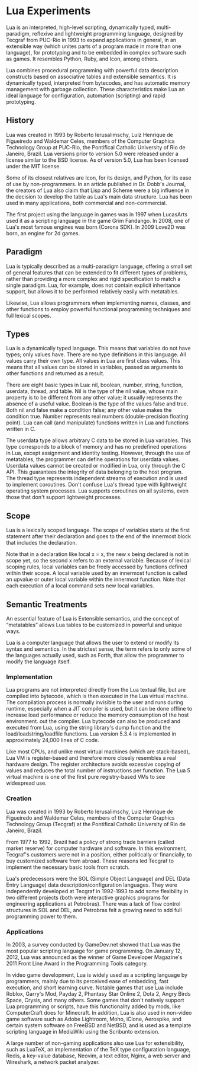 # Lua Experiments

Lua is an interpreted, high-level scripting, dynamically typed, multi-paradigm, reflexive and lightweight programming language, designed by Tecgraf from PUC-Rio in 1993 to expand applications in general, in an extensible way (which unites parts of a program made in more than one language), for prototyping and to be embedded in complex software such as games. It resembles Python, Ruby, and Icon, among others.

Lua combines procedural programming with powerful data description constructs based on associative tables and extensible semantics. It is dynamically typed, interpreted from bytecodes, and has automatic memory management with garbage collection. These characteristics make Lua an ideal language for configuration, automation (scripting) and rapid prototyping.


## History

Lua was created in 1993 by Roberto Ierusalimschy, Luiz Henrique de Figueiredo and Waldemar Celes, members of the Computer Graphics Technology Group at PUC-Rio, the Pontifical Catholic University of Rio de Janeiro, Brazil. Lua versions prior to version 5.0 were released under a license similar to the BSD license. As of version 5.0, Lua has been licensed under the MIT license.

Some of its closest relatives are Icon, for its design, and Python, for its ease of use by non-programmers. In an article published in Dr. Dobb's Journal, the creators of Lua also claim that Lisp and Scheme were a big influence in the decision to develop the table as Lua's main data structure. Lua has been used in many applications, both commercial and non-commercial.

The first project using the language in games was in 1997 when LucasArts used it as a scripting language in the game Grim Fandango. In 2008, one of Lua's most famous engines was born (Corona SDK). In 2009 Love2D was born, an engine for 2d games.


## Paradigm

Lua is typically described as a multi-paradigm language, offering a small set of general features that can be extended to fit different types of problems, rather than providing a more complex and rigid specification to match a single paradigm. Lua, for example, does not contain explicit inheritance support, but allows it to be performed relatively easily with metatables.

Likewise, Lua allows programmers when implementing names, classes, and other functions to employ powerful functional programming techniques and full lexical scopes.


## Types

Lua is a dynamically typed language. This means that variables do not have types; only values have. There are no type definitions in this language. All values carry their own type. All values in Lua are first class values. This means that all values can be stored in variables, passed as arguments to other functions and returned as a result.

There are eight basic types in Lua: nil, boolean, number, string, function, userdata, thread, and table. Nil is the type of the nil value, whose main property is to be different from any other value; it usually represents the absence of a useful value. Boolean is the type of the values false and true. Both nil and false make a condition false; any other value makes the condition true. Number represents real numbers (double-precision floating point). Lua can call (and manipulate) functions written in Lua and functions written in C.

The userdata type allows arbitrary C data to be stored in Lua variables. This type corresponds to a block of memory and has no predefined operations in Lua, except assignment and identity testing. However, through the use of metatables, the programmer can define operations for userdata values. Userdata values cannot be created or modified in Lua, only through the C API. This guarantees the integrity of data belonging to the host program. The thread type represents independent streams of execution and is used to implement coroutines. Don't confuse Lua's thread type with lightweight operating system processes. Lua supports coroutines on all systems, even those that don't support lightweight processes.


## Scope

Lua is a lexically scoped language. The scope of variables starts at the first statement after their declaration and goes to the end of the innermost block that includes the declaration.

Note that in a declaration like local x = x, the new x being declared is not in scope yet, so the second x refers to an external variable.
Because of lexical scoping rules, local variables can be freely accessed by functions defined within their scope. A local variable used by an innermost function is called an upvalue or outer local variable within the innermost function. Note that each execution of a local command sets new local variables.


## Semantic Treatments

An essential feature of Lua is Extensible semantics, and the concept of “metatables” allows Lua tables to be customized in powerful and unique ways.

Lua is a computer language that allows the user to extend or modify its syntax and semantics. In the strictest sense, the term refers to only some of the languages actually used, such as Forth, that allow the programmer to modify the language itself.


### Implementation

Lua programs are not interpreted directly from the Lua textual file, but are compiled into bytecode, which is then executed in the Lua virtual machine. The compilation process is normally invisible to the user and runs during runtime, especially when a JIT compiler is used, but it can be done offline to increase load performance or reduce the memory consumption of the host environment. out the compiler. Lua bytecode can also be produced and executed from Lua, using the string library's dump function and the load/loadstring/loadfile functions. Lua version 5.3.4 is implemented in approximately 24,000 lines of C code.

Like most CPUs, and unlike most virtual machines (which are stack-based), Lua VM is register-based and therefore more closely resembles a real hardware design. The register architecture avoids excessive copying of values and reduces the total number of instructions per function. The Lua 5 virtual machine is one of the first pure registry-based VMs to see widespread use.


### Creation

Lua was created in 1993 by Roberto Ierusalimschy, Luiz Henrique de Figueiredo and Waldemar Celes, members of the Computer Graphics Technology Group (Tecgraf) at the Pontifical Catholic University of Rio de Janeiro, Brazil.

From 1977 to 1992, Brazil had a policy of strong trade barriers (called market reserve) for computer hardware and software. In this environment, Tecgraf's customers were not in a position, either politically or financially, to buy customized software from abroad. These reasons led Tecgraf to implement the necessary basic tools from scratch.

Lua's predecessors were the SOL (Simple Object Language) and DEL (Data Entry Language) data description/configuration languages. They were independently developed at Tecgraf in 1992-1993 to add some flexibility in two different projects (both were interactive graphics programs for engineering applications at Petrobras). There was a lack of flow control structures in SOL and DEL, and Petrobras felt a growing need to add full programming power to them.


### Applications

In 2003, a survey conducted by GameDev.net showed that Lua was the most popular scripting language for game programming. On January 12, 2012, Lua was announced as the winner of Game Developer Magazine's 2011 Front Line Award in the Programming Tools category.

In video game development, Lua is widely used as a scripting language by programmers, mainly due to its perceived ease of embedding, fast execution, and short learning curve. Notable games that use Lua include Roblox, Garry's Mod, Payday 2, Phantasy Star Online 2, Dota 2, Angry Birds Space, Crysis, and many others. Some games that don't natively support Lua programming or scripts, have this functionality added by mods, like ComputerCraft does for Minecraft. In addition, Lua is also used in non-video game software such as Adobe Lightroom, Moho, iClone, Aerospike, and certain system software on FreeBSD and NetBSD, and is used as a template scripting language in MediaWiki using the Scribunto extension.

A large number of non-gaming applications also use Lua for extensibility, such as LuaTeX, an implementation of the TeX type configuration language, Redis, a key-value database, Neovim, a text editor, Nginx, a web server and Wireshark, a network packet analyzer.
